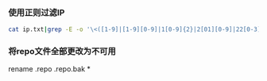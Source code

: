 ### 使用正则过滤IP
```bash
cat ip.txt|grep -E -o '\<([1-9]|[1-9][0-9]|1[0-9]{2}|2[01][0-9]|22[0-3])\>(\.\<([0-9]|[0-9][0-9]|1[0-9]{2}|2[0-4][0-9]|25[0-5])\>){2}\.\<([1-9]|[0-9][0-9]|1[0-9]{2}|2[0-4][0-9]|25[0-4])\>'
```

### 将repo文件全部更改为不可用
rename .repo .repo.bak *
